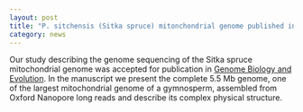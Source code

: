 ```yaml
---  
layout: post  
title: "P. sitchensis (Sitka spruce) mitonchondrial genome published in Genome Biology and Evolution"
category: news  
---  
```

Our study describing the genome sequencing of the Sitka spruce mitochondrial genome was accepted for publication in [Genome Biology and Evolution](https://doi.org/10.1093/gbe/evaa108). In the manuscript we present the complete 5.5 Mb genome, one of the largest mitochondrial genome of a gymnosperm, assembled from Oxford Nanopore long reads and describe its complex physical structure.
